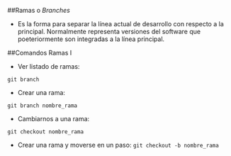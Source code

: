 ##Ramas o *Branches*

* Es la forma para separar la línea actual de desarrollo con respecto a la principal. Normalmente representa versiones del software que poeteriormente son integradas a la línea principal.

##Comandos Ramas I
* Ver listado de ramas:

 `git branch`

* Crear una rama:

 `git branch nombre_rama`

* Cambiarnos a una rama:

 `git checkout nombre_rama`

* Crear una rama y moverse en un paso:
`git checkout -b nombre_rama`
